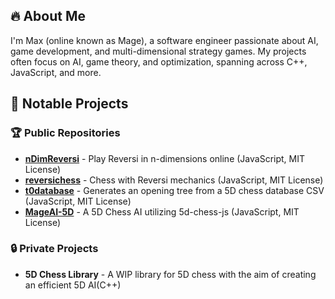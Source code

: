 ## 🔥 About Me
I'm Max (online known as Mage), a software engineer passionate about AI, game development, and multi-dimensional strategy games. My projects often focus on AI, game theory, and optimization, spanning across C++, JavaScript, and more.

## 🚀 Notable Projects

### 🏆 Public Repositories
- [**nDimReversi**](https://github.com/MageOfficial/nDimReversi) - Play Reversi in n-dimensions online (JavaScript, MIT License)
- [**reversichess**](https://github.com/MageOfficial/reversichess) - Chess with Reversi mechanics (JavaScript, MIT License)
- [**t0database**](https://github.com/MageOfficial/t0database) - Generates an opening tree from a 5D chess database CSV (JavaScript, MIT License)
- [**MageAI-5D**](https://github.com/MageOfficial/MageAI-5D) - A 5D Chess AI utilizing 5d-chess-js (JavaScript, MIT License)

### 🔒 Private Projects
- **5D Chess Library** - A WIP library for 5D chess with the aim of creating an efficient 5D AI(C++)

